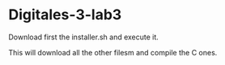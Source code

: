 # Digitales-3-lab3
Download first the installer.sh and execute it.

This will download all the other filesm and compile the C ones.
